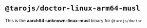 # `@tarojs/doctor-linux-arm64-musl`

This is the **aarch64-unknown-linux-musl** binary for `@tarojs/doctor`
